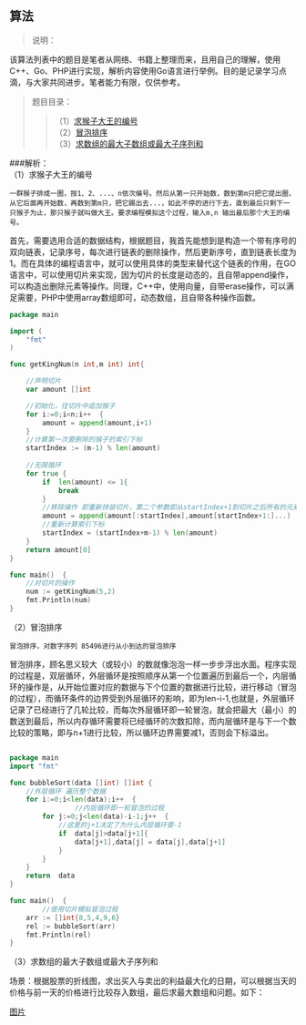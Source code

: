 ## 算法

>说明：<br>

该算法列表中的题目是笔者从网络、书籍上整理而来，且用自己的理解，使用C++、Go、PHP进行实现，解析内容使用Go语言进行举例。目的是记录学习点滴，与大家共同进步。笔者能力有限，仅供参考。

>题目目录：<br>
>>（1）[求猴子大王的编号](#jump_1)<br>
>>（2）[冒泡排序](#jump_2)<br>
>>（3）[求数组的最大子数组或最大子序列和](#jump_3)<br>


###解析：<br>
<span id="jump_1">（1）求猴子大王的编号</span><br>
```
一群猴子排成一圈，按1、2、...、n依次编号。然后从第一只开始数，数到第m只把它提出圈，从它后面再开始数，再数到第m只，把它踢出去...，如此不停的进行下去，直到最后只剩下一只猴子为止，那只猴子就叫做大王。要求编程模拟这个过程，输入m,n 输出最后那个大王的编号。
```
首先，需要选用合适的数据结构，根据题目，我首先能想到是构造一个带有序号的双向链表，记录序号，每次进行链表的删除操作，然后更新序号，直到链表长度为1。而在具体的编程语言中，就可以使用具体的类型来替代这个链表的作用，在GO语言中，可以使用切片来实现，因为切片的长度是动态的，且自带append操作，可以构造出删除元素等操作。同理，C++中，使用<vector>向量，自带erase操作，可以满足需要，PHP中使用array数组即可，动态数组，且自带各种操作函数。
```go
package main

import (
	"fmt"
)

func getKingNum(n int,m int) int{

	//声明切片
	var amount []int

	//初始化，往切片中追加猴子
	for i:=0;i<n;i++  {
		amount = append(amount,i+1)
	}
	//计算第一次要删除的猴子的索引下标
	startIndex := (m-1) % len(amount)
	
	//无限循环   
	for true { 
		if  len(amount) <= 1{
			break
		}
		//移除操作 即重新拼装切片，第二个参数即从startIndex+1到切片之后所有的元素，GO支持这样的写法
		amount = append(amount[:startIndex],amount[startIndex+1:]...)
		//重新计算索引下标
		startIndex = (startIndex+m-1) % len(amount)
	}
	return amount[0]
}

func main()  {
	//对切片的操作
	num := getKingNum(5,2)
	fmt.Println(num)
}
```

<span id="jump_2">（2）冒泡排序</span><br>

```
冒泡排序，对数字序列 85496进行从小到达的冒泡排序
```

冒泡排序，顾名思义较大（或较小）的数就像泡泡一样一步步浮出水面。程序实现的过程是，双层循环，外层循环是按照顺序从第一个位置遍历到最后一个，内层循环的操作是，从开始位置对应的数据与下个位置的数据进行比较，进行移动（冒泡的过程），而循环条件的边界受到外层循环的影响，即为len-i-1,也就是，外层循环记录了已经进行了几轮比较，而每次外层循环即一轮冒泡，就会把最大（最小）的数送到最后，所以内存循环需要将已经循环的次数扣除，而内层循环是与下一个数比较的策略，即与n+1进行比较，所以循环边界需要减1，否则会下标溢出。

```go

package main
import "fmt"

func bubbleSort(data []int) []int {
	//外层循环 遍历整个数据
	for i:=0;i<len(data);i++  {
                //内层循环即一轮冒泡的过程
		for j:=0;j<len(data)-i-1;j++  {
			//这里的j+1决定了为什么内层循环要-1
			if  data[j]>data[j+1]{
                data[j+1],data[j] = data[j],data[j+1]
			}
		}
	}
	return  data
}

func main()  {
        //使用切片模拟冒泡过程
	arr := []int{8,5,4,9,6}
	rel := bubbleSort(arr)
	fmt.Println(rel)
}

```
<span id="jump_3">（3）求数组的最大子数组或最大子序列和</span><br>


场景：根据股票的折线图，求出买入与卖出的利益最大化的日期，可以根据当天的价格与前一天的价格进行比较存入数组，最后求最大数组和问题。如下：

[图片](https://github.com/xialebin/binStudy/tree/master/%E7%AE%97%E6%B3%95/z_images/jump_3_1.png)







